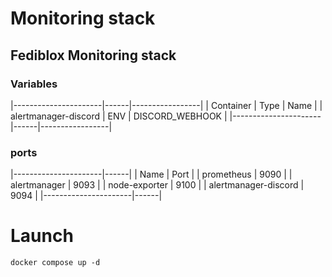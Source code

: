 # Monitoring stack

## Fediblox Monitoring stack

### Variables
|----------------------|------|-----------------|
| Container            | Type | Name            |
| alertmanager-discord | ENV  | DISCORD_WEBHOOK |
|----------------------|------|-----------------|

### ports
|----------------------|------|
| Name                 | Port |
| prometheus           | 9090 |
| alertmanager         | 9093 |
| node-exporter        | 9100 |
| alertmanager-discord | 9094 |
|----------------------|------|

# Launch
`docker compose up -d`

